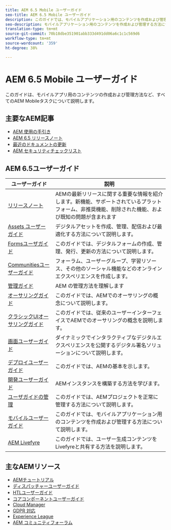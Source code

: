 ```yaml
---
title: AEM 6.5 Mobile ユーザーガイド
seo-title: AEM 6.5 Mobile ユーザーガイド
description: このガイドでは、モバイルアプリケーション用のコンテンツを作成および管理する方法について説明します。
seo-description: モバイルアプリケーション用のコンテンツを作成および管理する方法について説明します。
translation-type: tm+mt
source-git-commit: 70b18dbe351901abb333d491dd06a6c1c1c569d6
workflow-type: tm+mt
source-wordcount: '359'
ht-degree: 38%

---
```



# AEM 6.5 Mobile ユーザーガイド

このガイドは、モバイルアプリ用のコンテンツの作成および管理方法など、すべてのAEM Mobileタスクについて説明します。

## 主要なAEM記事

* [AEM 使用の手引き](https://helpx.adobe.com/jp/experience-manager/get-started.html)
* [AEM 6.5 リリースノート](/help/release-notes/home.md)
* [最近のドキュメントの更新](https://helpx.adobe.com/experience-manager/documentation-updates.html)
* [AEM セキュリティチェックリスト](/help/sites-administering/security-checklist.md)

## AEM 6.5ユーザーガイド

| ユーザーガイド | 説明 |
|--- |---|
| [リリースノート](/help/release-notes/home.md) | AEMの最新リリースに関する重要な情報を紹介します。新機能、サポートされているプラットフォーム、非推奨機能、削除された機能、および既知の問題が含まれます |
| [Assets ユーザーガイド](/help/assets/home.md) | デジタルアセットを作成、管理、配信および最適化する方法について説明します。 |
| [Formsユーザガイド](/help/forms/home.md) | このガイドでは、デジタルフォームの作成、管理、発行、更新の方法について説明します。 |
| [Communitiesユーザーガイド](/help/communities/home.md) | フォーラム、ユーザーグループ、学習リソース、その他のソーシャル機能などのオンラインエクスペリエンスを作成します。 |
| [管理ガイド](/help/sites-administering/home.md) | AEM の管理方法を理解します |
| [オーサリングガイド](/help/sites-authoring/home.md) | このガイドでは、AEMでのオーサリングの概念について説明します。 |
| [クラシックUIオーサリングガイド](/help/sites-classic-ui-authoring/home.md) | このガイドでは、従来のユーザーインターフェイスでAEMでのオーサリングの概念を説明します。 |
| [画面ユーザーガイド](https://docs.adobe.com/content/help/ja-JP/experience-manager-screens/user-guide/aem-screens-introduction.html) | ダイナミックでインタラクティブなデジタルエクスペリエンスを公開するデジタル署名ソリューションについて説明します。 |
| [デプロイユーザーガイド](/help/sites-deploying/home.md) | このガイドでは、AEMの基本を示します。 |
| [開発ユーザーガイド](/help/sites-developing/home.md) | AEMインスタンスを構築する方法を学びます。 |
| [ユーザガイドの管理](/help/managing/home.md) | このガイドでは、AEMプロジェクトを正常に管理する方法について説明します。 |
| [モバイルユーザーガイド](/help/mobile/home.md) | このガイドでは、モバイルアプリケーション用のコンテンツを作成および管理する方法について説明します。 |
| [AEM Livefyre](https://docs.adobe.com/content/help/en/livefyre/using/home.html) | このガイドでは、ユーザー生成コンテンツをLivefyreと共有する方法を説明します。 |

## 主なAEMリソース

* [AEMチュートリアル](https://helpx.adobe.com/jp/experience-manager/kt/index/aem-6-4-videos.html)
* [ディスパッチャーユーザーガイド](https://docs.adobe.com/content/help/ja-JP/experience-manager-dispatcher/using/dispatcher.html)
* [HTLユーザーガイド](https://docs.adobe.com/content/help/ja-JP/experience-manager-htl/using/overview.html)
* [コアコンポーネントユーザーガイド](https://docs.adobe.com/content/help/ja-JP/experience-manager-core-components/using/introduction.html)
* [Cloud Manager](https://docs.adobe.com/content/help/ja-JP/experience-manager-cloud-manager/using/introduction-to-cloud-manager.html)
* [GDPR 対応](/help/managing/data-protection-and-privacy.md)
* [Experience League](https://guided.adobe.com/?promoid=K42KVXHD&amp;mv=other#solutions/experience-manager)
* [AEM コミュニティフォーラム](https://forums.adobe.com/community/experience-cloud/marketing-cloud/experience-manager)
